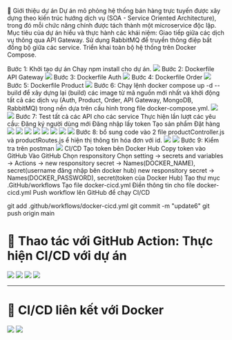 📘 Giới thiệu dự án
Dự án mô phỏng hệ thống bán hàng trực tuyến được xây dựng theo kiến trúc hướng dịch vụ (SOA - Service Oriented Architecture), trong đó mỗi chức năng chính được tách thành một microservice độc lập.
Mục tiêu của dự án hiểu và thực hành các khái niệm:
Giao tiếp giữa các dịch vụ thông qua API Gateway.
Sử dụng RabbitMQ để truyền thông điệp bất đồng bộ giữa các service.
Triển khai toàn bộ hệ thống trên Docker Compose.

Bước 1: Khởi tạo dự án
Chạy npm install cho dự án.
![](./public/1.png)
Bước 2: Dockerfile API Gateway
![](./public/2.png)
Bước 3: Dockerfile Auth
![](./public/3.png)
Bước 4: Dockerfile Order
![](./public/4.png)
Bước 5: Dockerfile Product
![](./public/5.png)
Bước 6: Chạy lệnh docker compose up -d --build để xây dựng lại (build) các image từ mã nguồn mới nhất và khởi động tất cả các dịch vụ (Auth, Product, Order, API Gateway, MongoDB, RabbitMQ) trong nền dựa trên cấu hình trong file docker-compose.yml.
![](./public/6.png)
![](./public/7.png)
Bước 7: Test tất cả các API cho các service
Thực hiện lần lượt các yêu cầu:
Đăng ký người dùng mới
Đăng nhập lấy token
Tạo sản phẩm
Đặt hàng
![](./public/8.png)
![](./public/9.png)
![](./public/10.png)
![](./public/11.png)
![](./public/12.png)
![](./public/13.png)
![](./public/14.png)
![](./public/14_1.png)
Bước 8: bổ sung code vào 2 file productController.js và productRoutes.js ể hiện thị thông tin hóa đơn với id.
![](./public/15.png)
![](./public/16.png)
Bước 9: Kiểm tra trên postman
![](./public/17.png)
CI/CD
Tạo token bên Docker Hub
Copy token vào GitHub
Vào GitHub
Chọn responsitory
Chọn setting -> secrets and variables -> Actions ->
new responsitory secret -> Names(DOCKER_NAME), secret(username đăng nhập bên docker hub)
new responsitory secret -> Names(DOCKER_PASSWORD), secret(token của Docker Hub)
Tạo thư mục .GitHub/workflows
Tạo file docker-cicd.yml
Điền thông tin cho file docker-cicd.yml
Push workflow lên GitHub để chạy CI/CD

git add .github/workflows/docker-cicd.yml
git commit -m "update6"
git push origin main

# 🧩 Thao tác với GitHub Action: **Thực hiện CI/CD với dự án**

![](./public/18.png)
![](./public/19.png)
![](./public/20.png)
![](./public/21.png)

---

# 🐳 CI/CD **liên kết với Docker**

![](./public/22.png)
![](./public/23.png)





